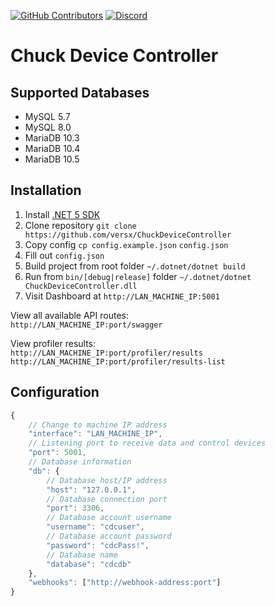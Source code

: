 [![GitHub Contributors](https://img.shields.io/github/contributors/versx/ChuckDeviceController.svg)](https://github.com/versx/ChuckDeviceController/graphs/contributors/)
[![Discord](https://img.shields.io/discord/552003258000998401.svg?label=&logo=discord&logoColor=ffffff&color=7389D8&labelColor=6A7EC2)](https://discord.gg/zZ9h9Xa)  
# Chuck Device Controller  

## Supported Databases  
- MySQL 5.7
- MySQL 8.0
- MariaDB 10.3
- MariaDB 10.4
- MariaDB 10.5

## Installation
1. Install [.NET 5 SDK](https://dotnet.microsoft.com/download/dotnet/5.0)  
1. Clone repository `git clone https://github.com/versx/ChuckDeviceController`  
1. Copy config `cp config.example.json` `config.json`  
1. Fill out `config.json`  
1. Build project from root folder `~/.dotnet/dotnet build`  
1. Run from `bin/[debug|release]` folder `~/.dotnet/dotnet ChuckDeviceController.dll`  
1. Visit Dashboard at `http://LAN_MACHINE_IP:5001`

View all available API routes:  
`http://LAN_MACHINE_IP:port/swagger`  

View profiler results:  
`http://LAN_MACHINE_IP:port/profiler/results`  
`http://LAN_MACHINE_IP:port/profiler/results-list`  

## Configuration  
```js
{
    // Change to machine IP address
    "interface": "LAN_MACHINE_IP",
    // Listening port to receive data and control devices
    "port": 5001,
    // Database information
    "db": {
        // Database host/IP address
        "host": "127.0.0.1",
        // Database connection port
        "port": 3306,
        // Database account username
        "username": "cdcuser",
        // Database account password
        "password": "cdcPass!",
        // Database name
        "database": "cdcdb"
    },
    "webhooks": ["http://webhook-address:port"]
}
```
